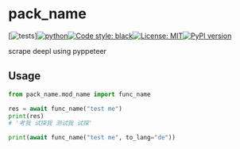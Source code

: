 # pack_name
<!--- repo_name  pack_name  mod_name func_name --->
[![tests](https://github.com/ffreemt/repo_name/actions/workflows/routine-tests.yml/badge.svg)][![python](https://img.shields.io/static/v1?label=python+&message=3.7%2B&color=blue)](https://img.shields.io/static/v1?label=python+&message=3.7%2B&color=blue)[![Code style: black](https://img.shields.io/badge/code%20style-black-000000.svg)](https://github.com/psf/black)[![License: MIT](https://img.shields.io/badge/License-MIT-yellow.svg)](https://opensource.org/licenses/MIT)[![PyPI version](https://badge.fury.io/py/pack_name.svg)](https://badge.fury.io/py/pack_name)

scrape deepl using pyppeteer

## Usage

```python
from pack_name.mod_name import func_name

res = await func_name("test me")
print(res)
# '考我 试探我 测试我 试探'

print(await func_name("test me", to_lang="de"))